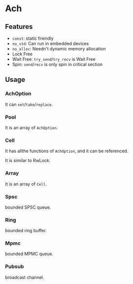 # Ach

## Features

- `const`: static friendly
- `no_std`: Can run in embedded devices
- `no_alloc`: Needn't dynamic memory allocation
- Lock Free
- Wait Free: `try_send`/`try_recv` is Wait Free
- Spin: `send`/`recv` is only spin in critical section

## Usage

### AchOption

It can `set`/`take`/`replace`.

### Pool

It is an array of `AchOption`.

### Cell

It has allthe functions of `AchOption`, and it can be referenced.

It is similar to RwLock.

### Array

It is an array of `Cell`.

### Spsc

bounded SPSC queue.

### Ring

bounded ring buffer.

### Mpmc

bounded MPMC queue.

### Pubsub

broadcast channel.
